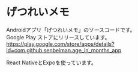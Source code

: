 # げつれいメモ
Androidアプリ「げつれいメモ」のソースコードです。  
Google Play ストアにリリースしています。  
https://play.google.com/store/apps/details?id=com.github.senbeiman.age_in_months_app  

React NativeとExpoを使っています。  
